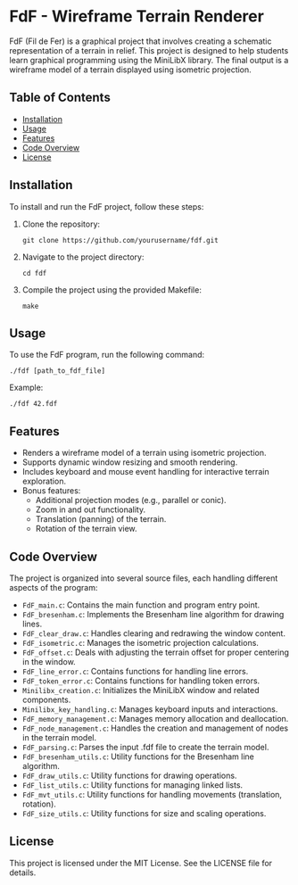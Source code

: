 <!DOCTYPE html>
<html lang="en">
<head>
    <meta charset="UTF-8">
    <meta name="viewport" content="width=device-width, initial-scale=1.0">
    <title>FdF - Wireframe Terrain Renderer</title>
</head>
<body>

<h1>FdF - Wireframe Terrain Renderer</h1>

<p>FdF (Fil de Fer) is a graphical project that involves creating a schematic representation of a terrain in relief. This project is designed to help students learn graphical programming using the MiniLibX library. The final output is a wireframe model of a terrain displayed using isometric projection.</p>

<h2>Table of Contents</h2>
<ul>
    <li><a href="#installation">Installation</a></li>
    <li><a href="#usage">Usage</a></li>
    <li><a href="#features">Features</a></li>
    <li><a href="#code-overview">Code Overview</a></li>
    <li><a href="#license">License</a></li>
</ul>

<h2 id="installation">Installation</h2>
<p>To install and run the FdF project, follow these steps:</p>
<ol>
    <li>Clone the repository:</li>
    <pre><code>git clone https://github.com/yourusername/fdf.git</code></pre>
    <li>Navigate to the project directory:</li>
    <pre><code>cd fdf</code></pre>
    <li>Compile the project using the provided Makefile:</li>
    <pre><code>make</code></pre>
</ol>

<h2 id="usage">Usage</h2>
<p>To use the FdF program, run the following command:</p>
<pre><code>./fdf [path_to_fdf_file]</code></pre>
<p>Example:</p>
<pre><code>./fdf 42.fdf</code></pre>

<h2 id="features">Features</h2>
<ul>
    <li>Renders a wireframe model of a terrain using isometric projection.</li>
    <li>Supports dynamic window resizing and smooth rendering.</li>
    <li>Includes keyboard and mouse event handling for interactive terrain exploration.</li>
    <li>Bonus features:
        <ul>
            <li>Additional projection modes (e.g., parallel or conic).</li>
            <li>Zoom in and out functionality.</li>
            <li>Translation (panning) of the terrain.</li>
            <li>Rotation of the terrain view.</li>
        </ul>
    </li>
</ul>

<h2 id="code-overview">Code Overview</h2>
<p>The project is organized into several source files, each handling different aspects of the program:</p>
<ul>
    <li><code>FdF_main.c</code>: Contains the main function and program entry point.</li>
    <li><code>FdF_bresenham.c</code>: Implements the Bresenham line algorithm for drawing lines.</li>
    <li><code>FdF_clear_draw.c</code>: Handles clearing and redrawing the window content.</li>
    <li><code>FdF_isometric.c</code>: Manages the isometric projection calculations.</li>
    <li><code>FdF_offset.c</code>: Deals with adjusting the terrain offset for proper centering in the window.</li>
    <li><code>FdF_line_error.c</code>: Contains functions for handling line errors.</li>
    <li><code>FdF_token_error.c</code>: Contains functions for handling token errors.</li>
    <li><code>Minilibx_creation.c</code>: Initializes the MiniLibX window and related components.</li>
    <li><code>Minilibx_key_handling.c</code>: Manages keyboard inputs and interactions.</li>
    <li><code>FdF_memory_management.c</code>: Manages memory allocation and deallocation.</li>
    <li><code>FdF_node_management.c</code>: Handles the creation and management of nodes in the terrain model.</li>
    <li><code>FdF_parsing.c</code>: Parses the input .fdf file to create the terrain model.</li>
    <li><code>FdF_bresenham_utils.c</code>: Utility functions for the Bresenham line algorithm.</li>
    <li><code>FdF_draw_utils.c</code>: Utility functions for drawing operations.</li>
    <li><code>FdF_list_utils.c</code>: Utility functions for managing linked lists.</li>
    <li><code>FdF_mvt_utils.c</code>: Utility functions for handling movements (translation, rotation).</li>
    <li><code>FdF_size_utils.c</code>: Utility functions for size and scaling operations.</li>
</ul>

<h2 id="license">License</h2>
<p>This project is licensed under the MIT License. See the LICENSE file for details.</p>

</body>
</html>
